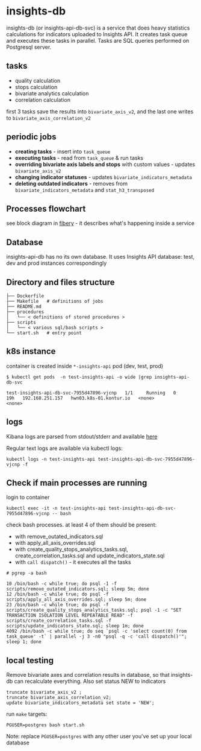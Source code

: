 # insights-db

insights-db (or insights-api-db-svc) is a service that does heavy statistics calculations for indicators uploaded to Insights API. It creates task queue and executes these tasks in parallel. Tasks are SQL queries performed on Postgresql server.

## tasks

* quality calculation
* stops calculation
* bivariate analytics calculation
* correlation calculation

first 3 tasks save the results into `bivariate_axis_v2`, and the last one writes to `bivariate_axis_correlation_v2`

## periodic jobs

* **creating tasks** - insert into `task_queue`
* **executing tasks** - read from `task_queue` & run tasks
* **overriding bivariate axis labels and stops** with custom values - updates `bivariate_axis_v2`
* **changing indicator statuses** - updates `bivariate_indicators_metadata`
* **deleting outdated indicators** - removes from `bivariate_indicators_metadata` and `stat_h3_transposed`

## Processes flowchart

see block diagram in [fibery](https://kontur.fibery.io/Tasks/User_Story/Insights-DB-service-MVP-2005) - it describes what's happening inside a service

## Database
insights-api-db has no its own database. It uses Insights API database: test, dev and prod instances correspondingly

## Directory and files structure

```
├── Dockerfile
├── Makefile   # definitions of jobs
├── README.md
├── procedures
│   └── < definitions of stored procedures >
├── scripts
│   └── < various sql/bash scripts >
└── start.sh   # entry point
```

## k8s instance

container is created inside `*-insights-api` pod (dev, test, prod)

```
$ kubectl get pods  -n test-insights-api -o wide |grep insights-api-db-svc

test-insights-api-db-svc-7955d47896-vjcnp   1/1     Running   0             19h   192.168.251.157   hwn03.k8s-01.kontur.io   <none>           <none>
```

## logs

Kibana logs are parsed from stdout/stderr and available [here](https://kontur-elastic-deployment.kb.eastus2.azure.elastic-cloud.com:9243/app/discover#/?_a=(columns:!(log),filters:!(('$state':(store:appState),meta:(alias:!n,disabled:!f,field:kubernetes.labels.app_kubernetes_io%2Finstance,index:b8683180-0124-11ed-ac3a-d5bb0507369a,key:kubernetes.labels.app_kubernetes_io%2Finstance,negate:!f,params:(query:test-insights-api-db-svc),type:phrase),query:(match_phrase:(kubernetes.labels.app_kubernetes_io%2Finstance:test-insights-api-db-svc)))),hideChart:!t,index:b8683180-0124-11ed-ac3a-d5bb0507369a,interval:auto,query:(language:kuery,query:''),sort:!(!('@timestamp',desc)))&_g=(filters:!(),refreshInterval:(pause:!t,value:60000),time:(from:now-1d,to:now)))

Regular text logs are available via kubectl logs:

```
kubectl logs -n test-insights-api test-insights-api-db-svc-7955d47896-vjcnp -f
```

## Check if main processes are running

login to container
```
kubectl exec -it -n test-insights-api test-insights-api-db-svc-7955d47896-vjcnp -- bash
```

check bash processes. at least 4 of them should be present:
* with remove_outated_indicators.sql
* with apply_all_axis_overrides.sql
* with create_quality_stops_analytics_tasks.sql, create_correlation_tasks.sql and update_indicators_state.sql
* with `call dispatch()` - it executes all the tasks

```
# pgrep -a bash

10 /bin/bash -c while true; do psql -1 -f scripts/remove_outated_indicators.sql; sleep 5m; done
12 /bin/bash -c while true; do psql -f scripts/apply_all_axis_overrides.sql; sleep 5m; done
23 /bin/bash -c while true; do psql -f scripts/create_quality_stops_analytics_tasks.sql; psql -1 -c "SET TRANSACTION ISOLATION LEVEL REPEATABLE READ" -f scripts/create_correlation_tasks.sql -f scripts/update_indicators_state.sql; sleep 1m; done
4092 /bin/bash -c while true; do seq `psql -c 'select count(0) from task_queue' -t` | parallel -j 3 -n0 "psql -q -c 'call dispatch()'"; sleep 1; done
```

## local testing

Remove bivariate axes and correlation results in database, so that insights-db can recalculate everything. Also set status NEW to indicators

```
truncate bivariate_axis_v2 ;
truncate bivariate_axis_correlation_v2;
update bivariate_indicators_metadata set state = 'NEW';
```

run `make` targets:

```
PGUSER=postgres bash start.sh
```

Note: replace `PGUSER=postgres` with any other user you've set up your local database
